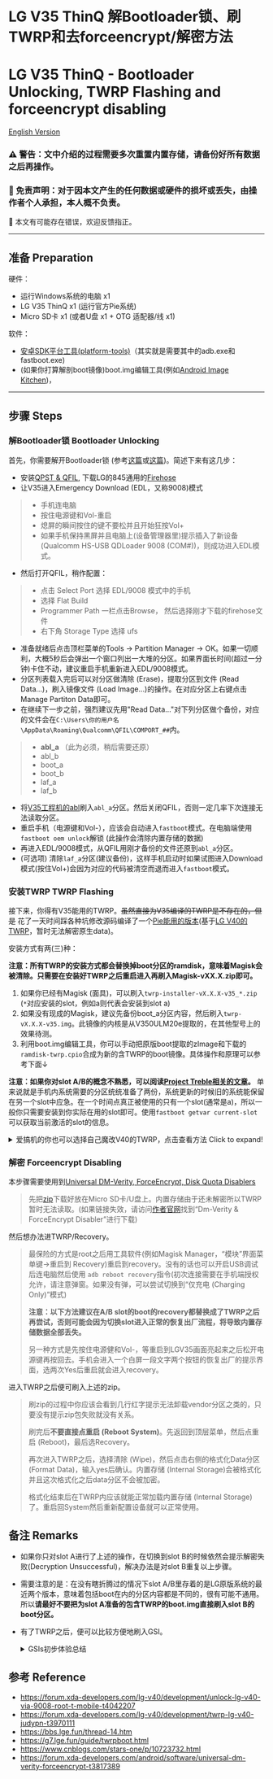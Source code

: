# LG V35 ThinQ 解Bootloader锁、刷TWRP和去forceencrypt/解密方法
# LG V35 ThinQ - Bootloader Unlocking, TWRP Flashing and forceencrypt disabling

[English Version](https://github.com/kaneorotar/LG-V35-Tinkering-Instructions/blob/master/README_EN.MD)

### :warning: 警告：文中介绍的过程需要多次重置内置存储，请备份好所有数据之后再操作。

### :loudspeaker: 免责声明：对于因本文产生的任何数据或硬件的损坏或丢失，由操作者个人承担，本人概不负责。

:speech_balloon: 本文有可能存在错误，欢迎反馈指正。

----------

## 准备 Preparation

硬件：
 * 运行Windows系统的电脑 x1
 * LG V35 ThinQ x1 (运行官方Pie系统)
 * Micro SD卡 x1 (或者U盘 x1 + OTG 适配器/线 x1)
 
软件：
 * [安卓SDK平台工具(platform-tools)](https://developer.android.com/studio/releases/platform-tools.html?hl=zh-CN)（其实就是需要其中的adb.exe和fastboot.exe)
 * (如果你打算解剖boot镜像)boot.img编辑工具(例如[Android Image Kitchen](https://forum.xda-developers.com/showthread.php?t=2073775))， 

----------

## 步骤 Steps

### 解Bootloader锁 Bootloader Unlocking

首先，你需要解开Bootloader锁 (参考[这篇](https://forum.xda-developers.com/lg-v40/development/unlock-lg-v40-via-9008-root-t-mobile-t4042207)或[这篇](https://forum.xda-developers.com/lg-v35/development/bootloader-unlock-root-instruction-t4052145))。简述下来有这几步：

* 安装[QPST & QFIL](https://qpsttool.com/qpst-tool-v2-7-480), 下载LG的845通用的[Firehose](https://url.cn/5hRy6EO)
* 让V35进入Emergency Download (EDL，又称9008)模式
> * 手机连电脑
> * 按住电源键和Vol-重启
> * 熄屏的瞬间按住的键不要松并且开始狂按Vol+
> * 如果手机保持黑屏并且电脑上(设备管理器里)提示插入了新设备(Qualcomm HS-USB QDLoader 9008 (COM#))，则成功进入EDL模式。
> 
* 然后打开QFIL，稍作配置：
> * 点击 Select Port 选择 EDL/9008 模式中的手机
> * 选择 Flat Build
> * Programmer Path 一栏点击Browse， 然后选择刚才下载的firehose文件
> * 右下角 Storage Type 选择 ufs
* 准备就绪后点击顶栏菜单的Tools -> Partition Manager -> OK。如果一切顺利，大概5秒后会弹出一个窗口列出一大堆的分区。如果界面长时间(超过一分钟)卡住不动，建议重启手机重新进入EDL/9008模式。
* 分区列表载入完后可以对分区做清除 (Erase)，提取分区到文件 (Read Data...)，刷入镜像文件 (Load Image...)的操作。在对应分区上右键点击Manage Partiton Data即可。
* 在继续下一步之前，强烈建议先用"Read Data..."对下列分区做个备份，对应的文件会在`C:\Users\你的用户名\AppData\Roaming\Qualcomm\QFIL\COMPORT_##`内。
> * **abl_a** （此为必须，稍后需要还原）
> * abl_b
> * boot_a
> * boot_b
> * laf_a
> * laf_b
* 将[V35工程机的abl](https://url.cn/5Ni6nuO)刷入`abl_a`分区。然后关闭QFIL，否则一定几率下次连接无法读取分区。
* 重启手机（电源键和Vol-），应该会自动进入`fastboot`模式。在电脑端使用`fastboot oem unlock`解锁 (此操作会清除内置存储的数据)
* 再进入EDL/9008模式，从QFIL用刚才备份的文件还原到`abl_a`分区。
* (可选项) 清除`laf_a`分区(建议备份)，这样手机启动时如果试图进入Download模式(按住Vol+)会因为对应的代码被清空而退而进入`fastboot`模式。

### 安装TWRP TWRP Flashing

接下来，你得有V35能用的TWRP。~~虽然直接为V35编译的TWRP是不存在的，但是~~ 花了一天时间踩各种坑修改源码编译了一个[Pie能用的版本](https://github.com/kaneorotar/LG-V35-Tinkering-Instructions/releases)(基于[LG V40的TWRP](https://forum.xda-developers.com/lg-v40/development/twrp-lg-v40-judypn-t3970111)，暂时无法解密原生data)。 

安装方式有两(三)种：

**注意：所有TWRP的安装方式都会替换掉boot分区的ramdisk，意味着Magisk会被清除。只需要在安装好TWRP之后重启进入再刷入Magisk-vXX.X.zip即可。**

1. 如果你已经有Magisk (面具)，可以刷入`twrp-installer-vX.X.X-v35_*.zip` (`*`对应安装的slot，例如a则代表会安装到slot a)
2. 如果没有现成的Magisk，建议先备份boot_a分区内容，然后刷入`twrp-vX.X.X-v35.img`。此镜像的内核是从V350ULM20e提取的，在其他型号上的效果待测。
3. 利用boot.img编辑工具，你可以手动把原版boot提取的zImage和下载的`ramdisk-twrp.cpio`合成为新的含TWRP的boot镜像。具体操作和原理可以参考下面↓

**注意：如果你对slot A/B的概念不熟悉，可以阅读[Project Treble相关的文章](https://sspai.com/post/40890)。** 单来说就是手机内系统需要的分区统统准备了两份，系统更新的时候旧的系统能保留在另一个slot中应急。在一个时间点真正被使用的只有一个slot(通常是a)，所以一般你只需要安装到你实际在用的slot即可。使用`fastboot getvar current-slot`可以获取当前激活的slot的信息。

<details>
  <summary>爱搞机的你也可以选择自己魔改V40的TWRP，点击查看方法 Click to expand!</summary>

  由于硬件的相似度较高，我们可以对V40的TWRP进行魔改适配V35。

  > ### 背景知识 Background
  > 
  > boot.img分三个部分
  > * zImage/kernel (内核)
  > * bootimg.cfg (设置参数)
  > * 和initrd (内存盘/ramdisk)。
  > 
  > Recovery，例如TWRP，一般是存在于initrd内的。

  > ### 魔改 Modification
  > 
  > 混血的boot.img将由以下三个部分组成：
  > * 原版boot的zImage
  > * 原版boot的bootimg.cfg
  > * 替换了部分V35文件的V40 TWRP的initrd
  >
  > 请先使用QFIL备份原版的boot (boot_a)，然后下载[V40的TWRP](https://forum.xda-developers.com/lg-v40/development/twrp-lg-v40-judypn-t3970111)
  > 
  > 以下的文件需要从原版boot的initrd内提取覆盖到V40 TWRP的initrd内：
  > * etc/recovery.fstab
  > * ~~res/keys~~ (用来校验zip刷机包签名用的，并不需要)
  > * prop.default
  >        
  > 以下的文件需要重命名：
  > * fstab.judypn  ->  fstab.judyp
  > * init.recovery.judypn.rc  ->  init.recovery.judyp.rc
  > * ueventd.judypn.rc  ->  ueventd.judyp.rc
  > 
  > 以下的文件内容需要修改：
  > * 刚更名的initrd\init.recovery.judyp.rc内，搜索"judypn"并替换为"judyp"  
  
</details>

### 解密 Forceencrypt Disabling

本步骤需要使用到[Universal DM-Verity, ForceEncrypt, Disk Quota Disablers](https://forum.xda-developers.com/android/software/universal-dm-verity-forceencrypt-t3817389)

> 先把[zip](https://zackptg5.com/downloads/Disable_Dm-Verity_ForceEncrypt_03.04.2020.zip)下载好放在Micro SD卡/U盘上。内置存储由于还未解密所以TWRP暂时无法读取。(如果链接失效，请访问[作者官网](https://zackptg5.com/android.php#disverfe)找到“Dm-Verity & ForceEncrypt Disabler”进行下载)

然后想办法进TWRP/Recovery。

> 最保险的方式是root之后用工具软件(例如Magisk Manager，“模块”界面菜单键->重启到 Recovery)重启到recovery。没有的话也可以开启USB调试后连电脑然后使用 `adb reboot recovery`指令(初次连接需要在手机端授权允许，请注意弹窗。如果没有弹，可以尝试切换到“仅充电 (Charging Only)”模式)
> 
> **注意：以下方法建议在A/B slot的boot的recovery都替换成了TWRP之后再尝试，否则可能会因为切换slot进入正常的恢复出厂流程，将导致内置存储数据全部丢失。**
> 
> 另一种方式是先按住电源健和Vol-，等重启到LGV35画面亮起来之后松开电源键再按回去。手机会进入一个白屏一段文字两个按钮的恢复出厂的提示界面，选两次Yes后重启就会进入recovery。

进入TWRP之后便可刷入上述的zip。
> 
> 刷zip的过程中你应该会看到几行红字提示无法卸载vendor分区之类的，只要没有提示zip包失败就没有关系。
> 
> 刷完后**不要直接点重启 (Reboot System)**。先返回到顶层菜单，然后点重启 (Reboot)，最后选Recovery。
> 
> 再次进入TWRP之后，选择清除 (Wipe)，然后点击右侧的格式化Data分区 (Format Data)，输入yes后确认。内置存储 (Internal Storage)会被格式化并且这次格式化之后data分区不会被加密。
> 
> 格式化结束后在TWRP内应该就能正常加载内置存储 (Internal Storage)了。重启回System然后重新配置设备就可以正常使用。

## 备注 Remarks

* 如果你只对slot A进行了上述的操作，在切换到slot B的时候依然会提示解密失败(Decryption Unsuccessful)，解决办法是对slot B重复以上步骤。

* 需要注意的是：在没有瞎折腾过的情况下slot A/B里存着的是LG原版系统的最近两个版本，意味着包括boot在内的分区内容都是不同的，很有可能不通用。
所以**请最好不要把为slot A准备的包含TWRP的boot.img直接刷入slot B的boot分区。**

* 有了TWRP之后，便可以比较方便地刷入GSI。
    <details>
    <summary>GSIs初步体验总结</summary>

    经过测试，GSI大多缺少以下功能：
    > * VoLTE
    > * 分辨率切换
    > * 双击屏幕唤醒
    > * DAC
    > * 屏幕投影
    > * AOD (可以通过使用overlay“修复”, 参考[这里](https://github.com/phhusson/vendor_hardware_overlay/tree/master/LG/G7))
    
    大部分Pie的GSI都能启动。部分存在振动失效问题，可以通过将device fingerprint修改为V35原版修复.

    可用的 Pie GSIs:
    > * Havoc OS
    > * ArrowOS
    > * AOSIP
    > * Lineage
    
    Q GSI 通病:
    > * 大多数不能引导 (可能可以通过selinux permissive补丁修复)
    > * 熄屏后无法再点亮
    > * WiFi无法正常工作 (能扫描，但无法连接)
    
    可进入系统的 Q GSIs:
    > * 部分ErfanGSIs 
    </details>

## 参考 Reference

* https://forum.xda-developers.com/lg-v40/development/unlock-lg-v40-via-9008-root-t-mobile-t4042207
* https://forum.xda-developers.com/lg-v40/development/twrp-lg-v40-judypn-t3970111
* https://bbs.lge.fun/thread-14.htm
* https://g7.lge.fun/guide/twrpboot.html
* https://www.cnblogs.com/stars-one/p/10723732.html
* https://forum.xda-developers.com/android/software/universal-dm-verity-forceencrypt-t3817389
